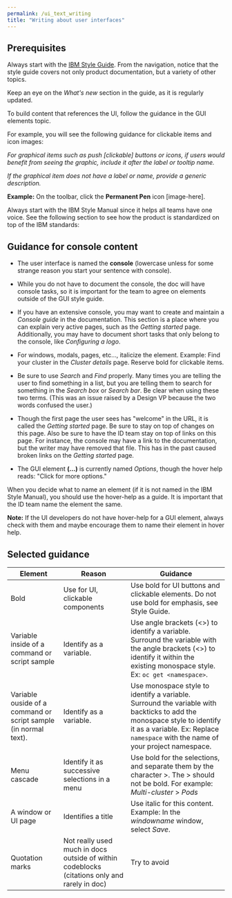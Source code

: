 ```yaml
---
permalink: /ui_text_writing
title: "Writing about user interfaces"
---
```


## Prerequisites

Always start with the [IBM Style Guide](https://source.redhat.com/groups/public/ccs/ccs_folder/ibm_style_guide/ibm_stylepdf). From the navigation, notice that the style guide covers not only product documentation, but a variety of other topics.

Keep an eye on the _What's new_ section in the guide, as it is regularly updated. 

To build content that references the UI, follow the guidance in the GUI elements topic.

For example, you will see the following guidance for clickable items and icon images:

_For graphical items such as push [clickable] buttons or icons, if users would benefit from seeing the graphic, include it after the label or tooltip name._

_If the graphical item does not have a label or name, provide a generic description._

**Example:** On the toolbar, click the **Permanent Pen** icon [image-here].

Always start with the IBM Style Manual since it helps all teams have one voice. See the following section to see how the product is standardized on top of the IBM standards:

## Guidance for console content

- The user interface is named the **console** (lowercase unless for some strange reason you start your sentence with console).

- While you do not have to document the console, the doc will have console tasks, so it is important for the team to agree on elements outside of the GUI style guide.

- If you have an extensive console, you may want to create and maintain a _Console guide_ in the documentation. This section is a place where you can explain very active pages, such as the _Getting started_ page. Additionally, you may have to document short tasks that only belong to the console, like _Configuring a logo_.

- For windows, modals, pages, etc..., italicize the element. Example: Find your cluster in the _Cluster details_ page. Reserve bold for clickable items.

- Be sure to use _Search_ and _Find_ properly. Many times you are telling the user to find something in a list, but you are telling them to search for something in the _Search box_ or _Search bar_. Be clear when using these two terms.
(This was an issue raised by a Design VP because the two words confused the user.)

- Though the first page the user sees has "welcome" in the URL, it is called the _Getting started_ page. Be sure to stay on top of changes on this page. Also be sure to have the ID team stay on top of links on this page. For instance, the console may have a link to the documentation, but the writer may have removed that file. This has in the past caused broken links on the _Getting started_ page.

- The GUI element **(...)** is currently named _Options_, though the hover help reads: "Click for more options." 

When you decide what to name an element (if it is not named in the IBM Style Manual), you should use the hover-help as a guide. It is important that the ID team name the element the same. 

**Note:** If the UI developers do not have hover-help for a GUI element, always check with them and maybe encourage them to name their element in hover help.

## Selected guidance

|Element|Reason|Guidance|
--------|------------|-------------|
|Bold|Use for UI, clickable components|Use bold for UI buttons and clickable elements. Do not use bold for emphasis, see Style Guide.
|Variable inside of a command or script sample|Identify as a variable.|Use angle brackets (<>) to identify a variable. Surround the variable with the angle brackets (<>) to identify it within the existing monospace style. Ex: `oc get <namespace>`. 
|Variable ouside of a command or script sample (in normal text).|Identify as a variable.|Use monospace style to identify a variable. Surround the variable with backticks to add the monospace style to identify it as a variable. Ex: Replace `namespace` with the name of your project namespace. 
|Menu cascade|Identify it as successive selections in a menu|Use bold for the selections, and separate them by the character >. The > should not be bold. For example: *Multi-cluster* > *Pods*|
|A window or UI page|Identifies a title|Use italic for this content. Example: In the _windowname_ window, select *Save*.
|Quotation marks|Not really used much in docs outside of within codeblocks (citations only and rarely in doc)|Try to avoid

